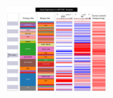 <a href="/?bookmark=e153c70f64f755313f2b5ea313305460"><img src="https://github.com/ucscXena/cohortMetaData/raw/master/cohort_MET500 (expression centric)/MET500_1.png" width="45%">
